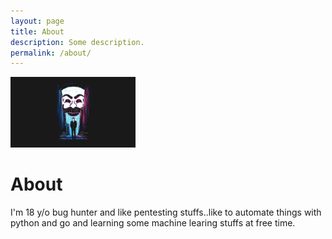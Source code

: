 ```yaml
---
layout: page
title: About
description: Some description.
permalink: /about/
---
```


<img class="img-rounded" src="/assets/img/uploads/profile.png" alt="Shivang Kumar" width="200">

# About

I'm 18 y/o bug hunter and like pentesting stuffs..like to automate things with python and go and learning some machine learing stuffs at free time. 
